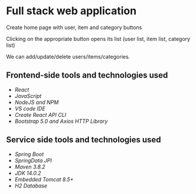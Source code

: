 # Full stack web application

Create home page with user, item and category buttons

Clicking on the appropriate button opens its list (user list, item list, category list)

We can add/update/delete users/items/categories.

## Frontend-side tools and technologies used

* _React_
* _JavaScript_
* _NodeJS and NPM_
* _VS code IDE_
* _Create React API CLI_
* _Bootstrap 5.0 and Axios HTTP Library_

## Service side tools and technologies used

* _Spring Boot_
* _SpringData JPI_
* _Maven 3.8.2_
* _JDK 14.0.2_
* _Embedded Tomcat 8.5+_
* _H2 Database_